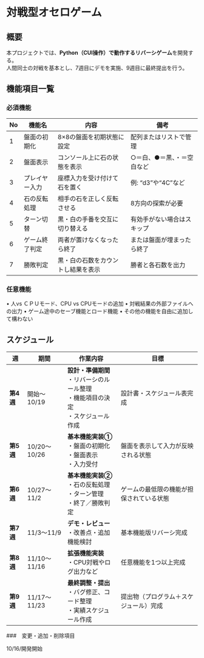 # 対戦型オセロゲーム
## 概要
本プロジェクトでは、**Python（CUI操作）で動作するリバーシゲーム**を開発する。  
人間同士の対戦を基本とし、7週目にデモを実施、9週目に最終提出を行う。

## 機能項目一覧
### 必須機能

| No | 機能名 | 内容 | 備考 |
|----|---------|------|------|
| 1 | 盤面の初期化 | 8×8の盤面を初期状態に設定 | 配列またはリストで管理 |
| 2 | 盤面表示 | コンソール上に石の状態を表示 | ○＝白、●＝黒、・＝空白など |
| 3 | プレイヤー入力 | 座標入力を受け付けて石を置く | 例: “d3”や“4C”など |
| 4 | 石の反転処理 | 相手の石を正しく反転させる | 8方向の探索が必要 |
| 5 | ターン切替 | 黒・白の手番を交互に切り替える | 有効手がない場合はスキップ |
| 6 | ゲーム終了判定 | 両者が置けなくなったら終了 | または盤面が埋まったら終了 |
| 7 | 勝敗判定 | 黒・白の石数をカウントし結果を表示 | 勝者と各石数を出力 |

### 任意機能
• 人vs ＣＰＵモード、CPU vs CPUモードの追加
• 対戦結果の外部ファイルへの出力
• ゲーム途中のセーブ機能とロード機能
• その他の機能を自由に追加して構わない

## スケジュール
| 週 | 期間 | 作業内容 | 目標 |
|----|------|-----------|------|
| **第4週** | 開始〜10/19 | **設計・準備期間**<br>・リバーシのルール整理<br>・機能項目の決定<br>・スケジュール作成 | 設計書・スケジュール表完成 |
| **第5週** | 10/20〜10/26 | **基本機能実装①**<br>・盤面の初期化<br>・盤面表示<br>・入力受付 | 盤面を表示して入力が反映される状態 |
| **第6週** | 10/27〜11/2 | **基本機能実装②**<br>・石の反転処理<br>・ターン管理<br>・終了／勝敗判定 | ゲームの最低限の機能が担保されている状態 |
| **第7週** | 11/3〜11/9 | **デモ・レビュー**<br>・改善点・追加機能検討 | 基本機能版リバーシ完成 |
| **第8週** | 11/10〜11/16 | **拡張機能実装**<br>・CPU対戦やログ出力など | 任意機能を1つ以上完成 |
| **第9週** | 11/17〜11/23 | **最終調整・提出**<br>・バグ修正、コード整理<br>・実績スケジュール作成 | 提出物（プログラム＋スケジュール）完成 |

###　変更・追加・削除項目　  
  
10/16/開発開始